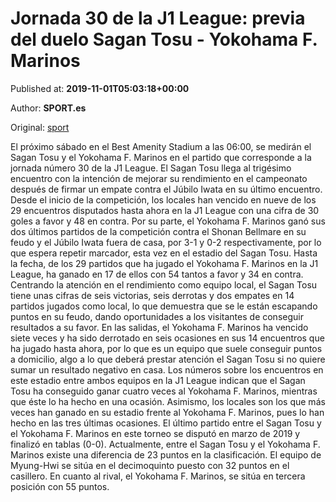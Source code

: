 
# Jornada 30 de la J1 League: previa del duelo Sagan Tosu - Yokohama F. Marinos

Published at: **2019-11-01T05:03:18+00:00**

Author: **SPORT.es**

Original: [sport](https://www.sport.es/es/noticias/liga-japonesa/jornada-30-de-la-j1-league-previa-del-duelo-sagan-tosu---yokohama-f-marinos-7709930)

El próximo sábado en el Best Amenity Stadium a las 06:00, se medirán el Sagan Tosu y el Yokohama F. Marinos en el partido que corresponde a la jornada número 30 de la J1 League.
El Sagan Tosu llega al trigésimo encuentro con la intención de mejorar su rendimiento en el campeonato después de firmar un empate contra el Júbilo Iwata en su último encuentro. Desde el inicio de la competición, los locales han vencido en nueve de los 29 encuentros disputados hasta ahora en la J1 League con una cifra de 30 goles a favor y 48 en contra.
Por su parte, el Yokohama F. Marinos ganó sus dos últimos partidos de la competición contra el Shonan Bellmare en su feudo y el Júbilo Iwata fuera de casa, por 3-1 y 0-2 respectivamente, por lo que espera repetir marcador, esta vez en el estadio del Sagan Tosu. Hasta la fecha, de los 29 partidos que ha jugado el Yokohama F. Marinos en la J1 League, ha ganado en 17 de ellos con 54 tantos a favor y 34 en contra.
Centrando la atención en el rendimiento como equipo local, el Sagan Tosu tiene unas cifras de seis victorias, seis derrotas y dos empates en 14 partidos jugados como local, lo que demuestra que se le están escapando puntos en su feudo, dando oportunidades a los visitantes de conseguir resultados a su favor. En las salidas, el Yokohama F. Marinos ha vencido siete veces y ha sido derrotado en seis ocasiones en sus 14 encuentros que ha jugado hasta ahora, por lo que es un equipo que suele conseguir puntos a domicilio, algo a lo que deberá prestar atención el Sagan Tosu si no quiere sumar un resultado negativo en casa.
Los números sobre los encuentros en este estadio entre ambos equipos en la J1 League indican que el Sagan Tosu ha conseguido ganar cuatro veces al Yokohama F. Marinos, mientras que éste lo ha hecho en una ocasión. Asimismo, los locales son los que más veces han ganado en su estadio frente al Yokohama F. Marinos, pues lo han hecho en las tres últimas ocasiones. El último partido entre el Sagan Tosu y el Yokohama F. Marinos en este torneo se disputó en marzo de 2019 y finalizó en tablas (0-0).
Actualmente, entre el Sagan Tosu y el Yokohama F. Marinos existe una diferencia de 23 puntos en la clasificación. El equipo de Myung-Hwi se sitúa en el decimoquinto puesto con 32 puntos en el casillero. En cuanto al rival, el Yokohama F. Marinos, se sitúa en tercera posición con 55 puntos.
